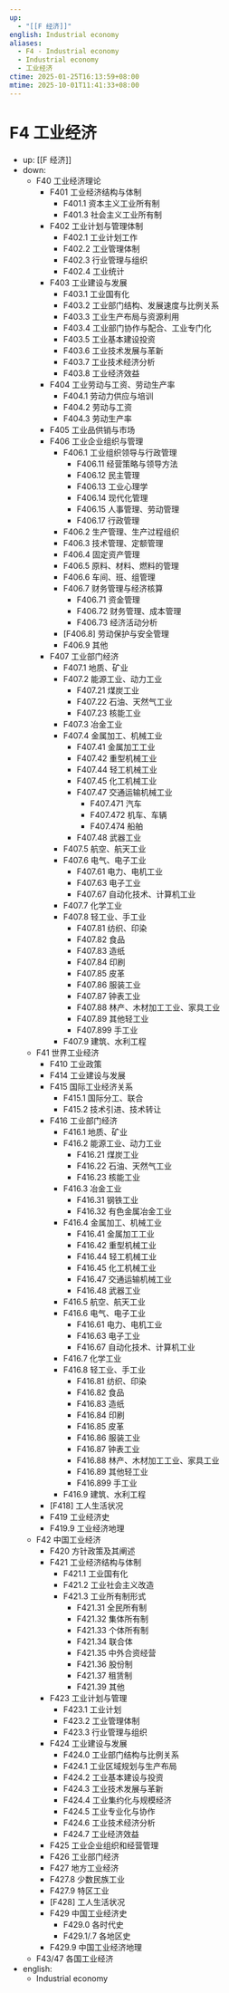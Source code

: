 ```yaml
---
up:
  - "[[F 经济]]"
english: Industrial economy
aliases:
  - F4 - Industrial economy
  - Industrial economy
  - 工业经济
ctime: 2025-01-25T16:13:59+08:00
mtime: 2025-10-01T11:41:33+08:00
---
```


# F4 工业经济

- up: [[F 经济]]
- down:
	- F40 工业经济理论
		- F401 工业经济结构与体制
			- F401.1 资本主义工业所有制
			- F401.3 社会主义工业所有制
		- F402 工业计划与管理体制
			- F402.1 工业计划工作
			- F402.2 工业管理体制
			- F402.3 行业管理与组织
			- F402.4 工业统计
		- F403 工业建设与发展
			- F403.1 工业国有化
			- F403.2 工业部门结构、发展速度与比例关系
			- F403.3 工业生产布局与资源利用
			- F403.4 工业部门协作与配合、工业专门化
			- F403.5 工业基本建设投资
			- F403.6 工业技术发展与革新
			- F403.7 工业技术经济分析
			- F403.8 工业经济效益
		- F404 工业劳动与工资、劳动生产率
			- F404.1 劳动力供应与培训
			- F404.2 劳动与工资
			- F404.3 劳动生产率
		- F405 工业品供销与市场
		- F406 工业企业组织与管理
			- F406.1 工业组织领导与行政管理
				- F406.11 经营策略与领导方法
				- F406.12 民主管理
				- F406.13 工业心理学
				- F406.14 现代化管理
				- F406.15 人事管理、劳动管理
				- F406.17 行政管理
			- F406.2 生产管理、生产过程组织
			- F406.3 技术管理、定额管理
			- F406.4 固定资产管理
			- F406.5 原料、材料、燃料的管理
			- F406.6 车间、班、组管理
			- F406.7 财务管理与经济核算
				- F406.71 资金管理
				- F406.72 财务管理、成本管理
				- F406.73 经济活动分析
			- [F406.8] 劳动保护与安全管理
			- F406.9 其他
		- F407 工业部门经济
			- F407.1 地质、矿业
			- F407.2 能源工业、动力工业
				- F407.21 煤炭工业
				- F407.22 石油、天然气工业
				- F407.23 核能工业
			- F407.3 冶金工业
			- F407.4 金属加工、机械工业
				- F407.41 金属加工工业
				- F407.42 重型机械工业
				- F407.44 轻工机械工业
				- F407.45 化工机械工业
				- F407.47 交通运输机械工业
					- F407.471 汽车
					- F407.472 机车、车辆
					- F407.474 船舶
				- F407.48 武器工业
			- F407.5 航空、航天工业
			- F407.6 电气、电子工业
				- F407.61 电力、电机工业
				- F407.63 电子工业
				- F407.67 自动化技术、计算机工业
			- F407.7 化学工业
			- F407.8 轻工业、手工业
				- F407.81 纺织、印染
				- F407.82 食品
				- F407.83 造纸
				- F407.84 印刷
				- F407.85 皮革
				- F407.86 服装工业
				- F407.87 钟表工业
				- F407.88 林产、木材加工工业、家具工业
				- F407.89 其他轻工业
				- F407.899 手工业
			- F407.9 建筑、水利工程
	- F41 世界工业经济
		- F410 工业政策
		- F414 工业建设与发展
		- F415 国际工业经济关系
			- F415.1 国际分工、联合
			- F415.2 技术引进、技术转让
		- F416 工业部门经济
			- F416.1 地质、矿业
			- F416.2 能源工业、动力工业
				- F416.21 煤炭工业
				- F416.22 石油、天然气工业
				- F416.23 核能工业
			- F416.3 冶金工业
				- F416.31 钢铁工业
				- F416.32 有色金属冶金工业
			- F416.4 金属加工、机械工业
				- F416.41 金属加工工业
				- F416.42 重型机械工业
				- F416.44 轻工机械工业
				- F416.45 化工机械工业
				- F416.47 交通运输机械工业
				- F416.48 武器工业
			- F416.5 航空、航天工业
			- F416.6 电气、电子工业
				- F416.61 电力、电机工业
				- F416.63 电子工业
				- F416.67 自动化技术、计算机工业
			- F416.7 化学工业
			- F416.8 轻工业、手工业
				- F416.81 纺织、印染
				- F416.82 食品
				- F416.83 造纸
				- F416.84 印刷
				- F416.85 皮革
				- F416.86 服装工业
				- F416.87 钟表工业
				- F416.88 林产、木材加工工业、家具工业
				- F416.89 其他轻工业
				- F416.899 手工业
			- F416.9 建筑、水利工程
		- [F418] 工人生活状况
		- F419 工业经济史
		- F419.9 工业经济地理
	- F42 中国工业经济
		- F420 方针政策及其阐述
		- F421 工业经济结构与体制
			- F421.1 工业国有化
			- F421.2 工业社会主义改造
			- F421.3 工业所有制形式
				- F421.31 全民所有制
				- F421.32 集体所有制
				- F421.33 个体所有制
				- F421.34 联合体
				- F421.35 中外合资经营
				- F421.36 股份制
				- F421.37 租赁制
				- F421.39 其他
		- F423 工业计划与管理
			- F423.1 工业计划
			- F423.2 工业管理体制
			- F423.3 行业管理与组织
		- F424 工业建设与发展
			- F424.0 工业部门结构与比例关系
			- F424.1 工业区域规划与生产布局
			- F424.2 工业基本建设与投资
			- F424.3 工业技术发展与革新
			- F424.4 工业集约化与规模经济
			- F424.5 工业专业化与协作
			- F424.6 工业技术经济分析
			- F424.7 工业经济效益
		- F425 工业企业组织和经营管理
		- F426 工业部门经济
		- F427 地方工业经济
		- F427.8 少数民族工业
		- F427.9 特区工业
		- [F428] 工人生活状况
		- F429 中国工业经济史
			- F429.0 各时代史
			- F429.1/.7 各地区史
		- F429.9 中国工业经济地理
	- F43/47 各国工业经济
- english:
	- Industrial economy
